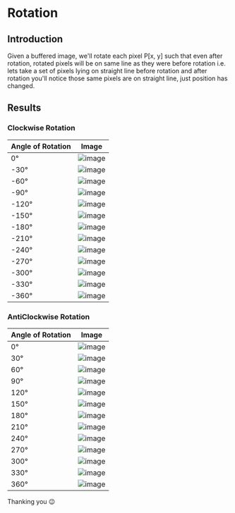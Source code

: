 # Rotation

## Introduction

Given a buffered image, we'll rotate
each pixel P[x, y] such that even after rotation,
rotated pixels will be on same line as they
were before rotation i.e. lets take a set of pixels
lying on straight line before rotation and after rotation
you'll notice those same pixels are on straight line, 
just position has changed.

## Results

### Clockwise Rotation

Angle of Rotation | Image
--- | ---
0° | ![image](../examples/aurora.jpg)
-30° | ![image](../examples/rotated-30.jpg)
-60° | ![image](../examples/rotated-60.jpg)
-90° | ![image](../examples/rotated-90.jpg)
-120° | ![image](../examples/rotated-120.jpg)
-150° | ![image](../examples/rotated-150.jpg)
-180° | ![image](../examples/rotated-180.jpg)
-210° | ![image](../examples/rotated-210.jpg)
-240° | ![image](../examples/rotated-240.jpg)
-270° | ![image](../examples/rotated-270.jpg)
-300° | ![image](../examples/rotated-300.jpg)
-330° | ![image](../examples/rotated-330.jpg)
-360° | ![image](../examples/rotated-360.jpg)

### AntiClockwise Rotation

Angle of Rotation | Image
--- | ---
0° | ![image](../examples/aurora.jpg)
30° | ![image](../examples/rotated30.jpg)
60° | ![image](../examples/rotated60.jpg)
90° | ![image](../examples/rotated90.jpg)
120° | ![image](../examples/rotated120.jpg)
150° | ![image](../examples/rotated150.jpg)
180° | ![image](../examples/rotated180.jpg)
210° | ![image](../examples/rotated210.jpg)
240° | ![image](../examples/rotated240.jpg)
270° | ![image](../examples/rotated270.jpg)
300° | ![image](../examples/rotated300.jpg)
330° | ![image](../examples/rotated330.jpg)
360° | ![image](../examples/rotated360.jpg)

Thanking you :wink:
